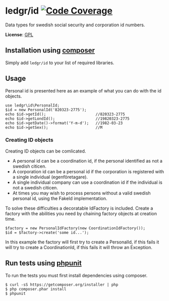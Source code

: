 # ledgr/id [![Code Coverage](https://scrutinizer-ci.com/g/ledgr/id/badges/coverage.png?s=7a9fefd7d6535b32d2d97be1a9e583535391dd33)](https://scrutinizer-ci.com/g/ledgr/id/)


Data types for swedish social security and corporation id numbers.

**License**: [GPL](/LICENSE)


Installation using [composer](http://getcomposer.org/)
------------------------------------------------------
Simply add `ledgr/id` to your list of required libraries.


Usage
-----
Personal id is presented here as an example of what you can do with the id objects.

    use ledgr\id\PersonalId;
    $id = new PersonalId('820323-2775');
    echo $id->getId();                      //820323-2775
    echo $id->getLondId();                  //19820323-2775
    echo $id->getDate()->format('Y-m-d');   //1982-03-23
    echo $id->getSex();                     //M

### Creating ID objects

Creating ID objects can be comlicated.

* A personal id can be a coordination id, if the personal identified as not a
swedish citicen.
* A corporation id can be a personal id if the corporation is registered with a
single individual (egenföretagare).
* A single individual company can use a coordination id if the individual is
not a swedish citicen.
* At times you may wish to process persons without a valid swedish personal id,
using the FakeId implementation.

To solve these difficulties a decoratable IdFactory is included. Create a factory
with the abilities you need by chaining factory objects at creation time.

    $factory = new PersonalIdFactory(new CoordinationIdFactory());
    $id = $factory->create('some id...');

In this example the factory will first try to create a PersonalId, if this fails
it will try to create a CoordinationId, if this fails it will throw an Exception.


Run tests  using [phpunit](http://phpunit.de/)
----------------------------------------------
To run the tests you must first install dependencies using composer.

    $ curl -sS https://getcomposer.org/installer | php
    $ php composer.phar install
    $ phpunit
